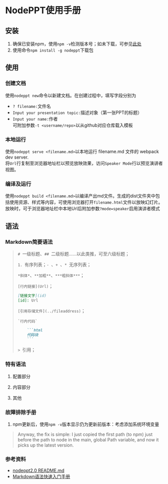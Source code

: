 # NodePPT使用手册

## 安装

1. 确保已安装npm，使用`npm -v`检测版本号；如未下载，可参见[此处](https://www.npmjs.cn/getting-started/installing-node/)  
2. 使用命令`npm install -g nodeppt`下载包

## 使用

### 创建文档

使用`nodeppt new`命令以新建文档。在创建过程中，填写字段分别为  
- `? filename:`文件名
- `Input your presentation topic:`描述对象（第一张PPT的标题）
- `Input your name:`作者  
可附加参数`-t <username/repo>`以从github对应仓库载入模板

### 本地运行

使用`nodeppt serve <filename.md>`以本地运行 filename.md 文件的 webpack dev server.  
将`Url`行复制至浏览器地址栏以预览放映效果，访问`Speaker Mode`行以预览演讲者视图。

### 编译及运行

使用`nodeppt build <filename.md>`以编译产出md文件。生成的dist文件夹中包括使用资源、样式等内容，可使用浏览器打开`filename.html`文件以放映幻灯片。  
放映时，可于浏览器地址栏中本地Url后附加参数`?mode=speaker`启用演讲者模式

## 语法

### Markdown简要语法

> `# `一级标题、`## `二级标题……以此类推，可至六级标题；  
> 
> `1. `有序列表；`- `、`+ `、`* `无序列表；  
> 
> `*斜体*`、`**加粗**`、`***粗斜体***`；  
> 
> `[行内链接](Url)`；  
> 
> ```md
> [链接文字](id)  
> [id]: Url
> ```  
> 
> `[引用存储文件](../fileaddress)`；  
> 
> ```
> `行内代码`
> ```    
> 
> ```md
>     ```html
>     代码块
>     ```
> ```  
> 
> `> `引用；  

### 特有语法

1. 配置部分

2. 内容部分

3. 其他

### 故障排除手册

1. npm更新后，使用`npm -v`版本显示仍为更新前版本：考虑添加系统环境变量  
> Anyway, the fix is simple: I just copied the first path (to npm) just before the path to node in the main, global Path variable, and now it picks up the latest version.  


### 参考资料

- [nodeppt2.0 README.md](https://github.com/ksky521/nodeppt/blob/master/README.md)
- [Markdown语法快速入门手册](https://www.w3cschool.cn/markdownyfsm/markdownyfsm-odm6256r.html)